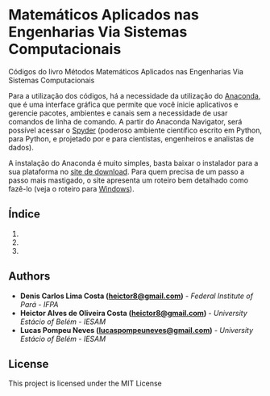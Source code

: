 # Matemáticos Aplicados nas Engenharias Via Sistemas Computacionais
Códigos do livro Métodos Matemáticos Aplicados nas Engenharias Via Sistemas Computacionais

Para a utilização dos códigos, há a necessidade da utilização do [Anaconda](https://www.anaconda.com), que é uma interface gráfica que permite que você inicie aplicativos e gerencie pacotes, ambientes e canais sem a necessidade de usar comandos de linha de comando. A partir do Anaconda Navigator, será possível acessar o [Spyder](https://www.spyder-ide.org/) (poderoso ambiente científico escrito em Python, para Python, e projetado por e para cientistas, engenheiros e analistas de dados).

A instalação do Anaconda é muito simples, basta baixar o instalador para a sua plataforma no [site de download](https://www.anaconda.com/distribution/#download-section). Para quem precisa de um passo a passo mais mastigado, o site apresenta um roteiro bem detalhado como fazê-lo (veja o roteiro para [Windows](http://docs.anaconda.com/anaconda/install/windows/)).

## Índice
1.
2.
3.

## Authors
* **Denis Carlos Lima Costa (heictor8@gmail.com)** - *Federal Institute of Pará - IFPA*
* **Heictor Alves de Oliveira Costa (heictor8@gmail.com)** - *University Estácio of Belém - IESAM*
* **Lucas Pompeu Neves (lucaspompeuneves@gmail.com)** - *University Estácio of Belém - IESAM*

## License
This project is licensed under the MIT License
